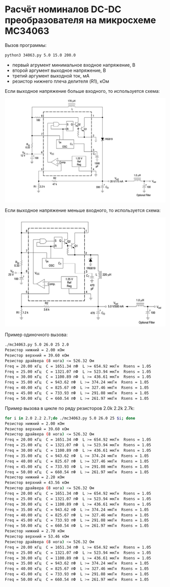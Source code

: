 # Расчёт номиналов DC-DC преобразователя на микросхеме MC34063

Вызов программы:

```bash
python3 34063.py 5.0 15.0 200.0
```

- первый агрумент минимальное входное напряжение, В
- второй аргумент выходное напряжение, В
- третий аргумент выходной ток, мА
- резистор нижнего плеча делителя (R1), кОм

Если выходное напряжение больше входного, то используется схема:

![Повышающий DC-DC](./img/step_up.png)

Если выходное напряжение меньше входного, то используется схема:

![Понижающий DC-DC](./img/step_down.png)

Пример одиночного вызова:

```bash
./mc34063.py 5.0 26.0 25 2.0
Резистор нижний = 2.00 кОм
Резистор верхний = 39.60 кОм
Резистор драйвера (8 нога) <= 526.32 Ом
Freq = 20.00 кГц  C = 1651.34 пФ  L >= 654.92 мкГн  Rsens = 1.05
Freq = 25.00 кГц  C = 1321.07 пФ  L >= 523.94 мкГн  Rsens = 1.05
Freq = 30.00 кГц  C = 1100.89 пФ  L >= 436.61 мкГн  Rsens = 1.05
Freq = 35.00 кГц  C = 943.62 пФ  L >= 374.24 мкГн  Rsens = 1.05
Freq = 40.00 кГц  C = 825.67 пФ  L >= 327.46 мкГн  Rsens = 1.05
Freq = 45.00 кГц  C = 733.93 пФ  L >= 291.08 мкГн  Rsens = 1.05
Freq = 50.00 кГц  C = 660.54 пФ  L >= 261.97 мкГн  Rsens = 1.05
```

Пример вызова в цикле по ряду резисторов 2.0k 2.2k 2.7k:

```bash
for i in 2.0 2.2 2.7;do ./mc34063.py 5.0 26.0 25 $i; done
Резистор нижний = 2.00 кОм
Резистор верхний = 39.60 кОм
Резистор драйвера (8 нога) <= 526.32 Ом
Freq = 20.00 кГц  C = 1651.34 пФ  L >= 654.92 мкГн  Rsens = 1.05
Freq = 25.00 кГц  C = 1321.07 пФ  L >= 523.94 мкГн  Rsens = 1.05
Freq = 30.00 кГц  C = 1100.89 пФ  L >= 436.61 мкГн  Rsens = 1.05
Freq = 35.00 кГц  C = 943.62 пФ  L >= 374.24 мкГн  Rsens = 1.05
Freq = 40.00 кГц  C = 825.67 пФ  L >= 327.46 мкГн  Rsens = 1.05
Freq = 45.00 кГц  C = 733.93 пФ  L >= 291.08 мкГн  Rsens = 1.05
Freq = 50.00 кГц  C = 660.54 пФ  L >= 261.97 мкГн  Rsens = 1.05
Резистор нижний = 2.20 кОм
Резистор верхний = 43.56 кОм
Резистор драйвера (8 нога) <= 526.32 Ом
Freq = 20.00 кГц  C = 1651.34 пФ  L >= 654.92 мкГн  Rsens = 1.05
Freq = 25.00 кГц  C = 1321.07 пФ  L >= 523.94 мкГн  Rsens = 1.05
Freq = 30.00 кГц  C = 1100.89 пФ  L >= 436.61 мкГн  Rsens = 1.05
Freq = 35.00 кГц  C = 943.62 пФ  L >= 374.24 мкГн  Rsens = 1.05
Freq = 40.00 кГц  C = 825.67 пФ  L >= 327.46 мкГн  Rsens = 1.05
Freq = 45.00 кГц  C = 733.93 пФ  L >= 291.08 мкГн  Rsens = 1.05
Freq = 50.00 кГц  C = 660.54 пФ  L >= 261.97 мкГн  Rsens = 1.05
Резистор нижний = 2.70 кОм
Резистор верхний = 53.46 кОм
Резистор драйвера (8 нога) <= 526.32 Ом
Freq = 20.00 кГц  C = 1651.34 пФ  L >= 654.92 мкГн  Rsens = 1.05
Freq = 25.00 кГц  C = 1321.07 пФ  L >= 523.94 мкГн  Rsens = 1.05
Freq = 30.00 кГц  C = 1100.89 пФ  L >= 436.61 мкГн  Rsens = 1.05
Freq = 35.00 кГц  C = 943.62 пФ  L >= 374.24 мкГн  Rsens = 1.05
Freq = 40.00 кГц  C = 825.67 пФ  L >= 327.46 мкГн  Rsens = 1.05
Freq = 45.00 кГц  C = 733.93 пФ  L >= 291.08 мкГн  Rsens = 1.05
Freq = 50.00 кГц  C = 660.54 пФ  L >= 261.97 мкГн  Rsens = 1.05
```
